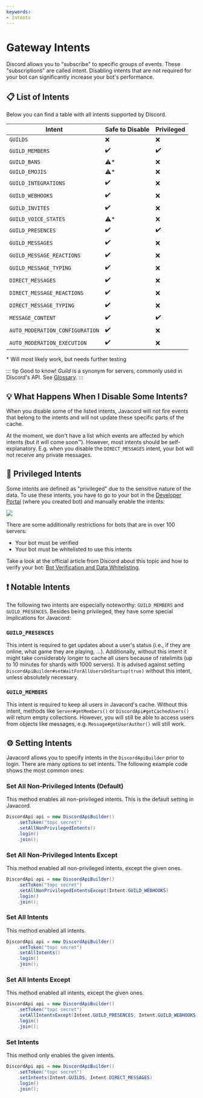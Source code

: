```yaml
---
keywords:
- Intents
---
```


# Gateway Intents

Discord allows you to "subscribe" to specific groups of events.
These "subscriptions" are called intent.
Disabling intents that are not required for your bot can significantly increase your bot's performance.

## :clipboard: List of Intents

Below you can find a table with all intents supported by Discord.

| Intent                         | Safe to Disable    | Privileged         |
|--------------------------------|--------------------|--------------------|
| `GUILDS`                       | :x:                | :x:                |
| `GUILD_MEMBERS`                | :heavy_check_mark: | :heavy_check_mark: |
| `GUILD_BANS`                   | :warning:\*        | :x:                |
| `GUILD_EMOJIS`                 | :warning:\*        | :x:                |
| `GUILD_INTEGRATIONS`           | :heavy_check_mark: | :x:                |
| `GUILD_WEBHOOKS`               | :heavy_check_mark: | :x:                |
| `GUILD_INVITES`                | :heavy_check_mark: | :x:                |
| `GUILD_VOICE_STATES`           | :warning:\*        | :x:                |
| `GUILD_PRESENCES`              | :heavy_check_mark: | :heavy_check_mark: |
| `GUILD_MESSAGES`               | :heavy_check_mark: | :x:                |
| `GUILD_MESSAGE_REACTIONS`      | :heavy_check_mark: | :x:                |
| `GUILD_MESSAGE_TYPING`         | :heavy_check_mark: | :x:                |
| `DIRECT_MESSAGES`              | :heavy_check_mark: | :x:                |
| `DIRECT_MESSAGE_REACTIONS`     | :heavy_check_mark: | :x:                |
| `DIRECT_MESSAGE_TYPING`        | :heavy_check_mark: | :x:                |
| `MESSAGE_CONTENT`              | :heavy_check_mark: | :heavy_check_mark: |
| `AUTO_MODERATION_CONFIGURATION`| :heavy_check_mark: | :x:                |
| `AUTO_MODERATION_EXECUTION`    | :heavy_check_mark: | :x:                |


\* Will most likely work, but needs further testing

::: tip Good to know!
*Guild* is a synonym for servers, commonly used in Discord's API.
See [Glossary](/wiki/basic-tutorials/glossary/).
:::

## :bulb: What Happens When I Disable Some Intents?

When you disable some of the listed intents, Javacord will not fire events that belong to the intents and
will not update these specific parts of the cache.

At the moment, we don't have a list which events are affected by which intents (but it will come soon:tm:).
However, most intents should be self-explanatory.
E.g. when you disable the `DIRECT_MESSAGES` intent, your bot will not receive any private messages.

## :crown: Privileged Intents

Some intents are defined as "privileged" due to the sensitive nature of the data.
To use these intents, you have to go to your bot in the [Developer Portal](https://discord.com/developers/applications)
(where you created bot) and manually enable the intents:

![](./enable_privileged_intents.png)

There are some additionally restrictions for bots that are in over 100 servers:
* Your bot must be verified
* Your bot must be whitelisted to use this intents

Take a look at the official article from Discord about this topic and how to verify your bot: 
[Bot Verification and Data Whitelisting](https://support.discord.com/hc/en-us/articles/360040720412).

## :exclamation: Notable Intents

The following two intents are especially noteworthy: `GUILD_MEMBERS` and `GUILD_PRESENCES`.
Besides being privileged, they have some special implications for Javacord:

### `GUILD_PRESENCES`

This intent is required to get updates about a user's status (i.e., if they are online, what game they are playing, ...).
Additionally, without this intent it might take considerably longer to cache all users because of ratelimits 
(up to 10 minutes for shards with 1000 servers). 
It is advised against setting `DiscordApiBuilder#setWaitForAllUsersOnStartup(true)` without this intent, unless absolutely necessary.

### `GUILD_MEMBERS`

This intent is required to keep all users in Javacord's cache.
Without this intent, methods like `Server#getMembers()` or `DiscordApi#getCachedUsers()` will return empty collections.
However, you will still be able to access users from objects like messages, e.g. `Message#getUserAuthor()` will still work.

## :gear: Setting Intents

Javacord allows you to specify intents in the `DiscordApiBuilder` prior to login.
There are many options to set intents.
The following example code shows the most common ones:

### Set All Non-Privileged Intents (Default)

This method enables all non-privileged intents.
This is the default setting in Javacord.

```java
DiscordApi api = new DiscordApiBuilder()
    .setToken("topc secret")
    .setAllNonPrivilegedIntents()
    .login()
    .join();
```

### Set All Non-Privileged Intents Except

This method enabled all non-privileged intents, except the given ones.

```java
DiscordApi api = new DiscordApiBuilder()
    .setToken("topc secret")
    .setAllNonPrivilegedIntentsExcept(Intent.GUILD_WEBHOOKS)
    .login()
    .join();
```

### Set All Intents

This method enabled all intents.

```java
DiscordApi api = new DiscordApiBuilder()
    .setToken("topc secret")
    .setAllIntents()
    .login()
    .join();
```

### Set All Intents Except

This method enabled all intents, except the given ones.

```java
DiscordApi api = new DiscordApiBuilder()
    .setToken("topc secret")
    .setAllIntentsExcept(Intent.GUILD_PRESENCES, Intent.GUILD_WEBHOOKS)
    .login()
    .join();
```

### Set Intents

This method only enables the given intents.

```java
DiscordApi api = new DiscordApiBuilder()
    .setToken("topc secret")
    .setIntents(Intent.GUILDS, Intent.DIRECT_MESSAGES)
    .login()
    .join();
```
